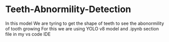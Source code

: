 # Teeth-Abnormility-Detection
In this model We are tyring to get the shape of teeth to see the abonormility of tooth growing
For this we are using YOLO v8 model and .ipynb section file in my vs code IDE

